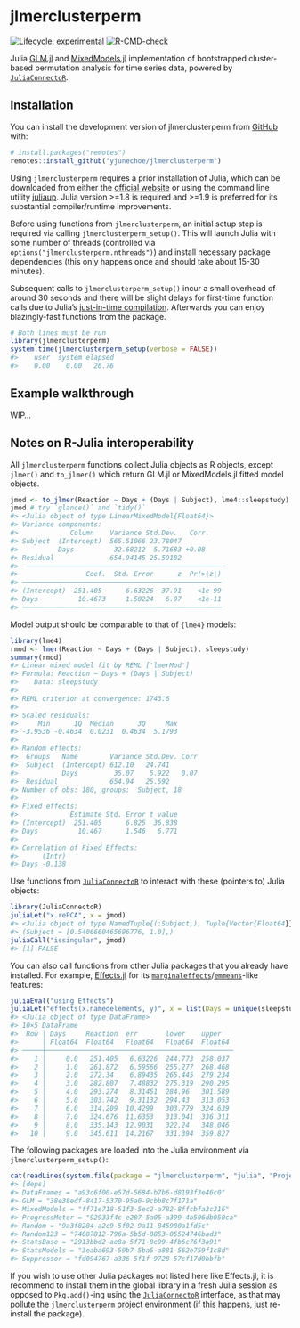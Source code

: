 
<!-- README.md is generated from README.Rmd. Please edit that file -->

# jlmerclusterperm

<!-- badges: start -->

[![Lifecycle:
experimental](https://img.shields.io/badge/lifecycle-experimental-orange.svg)](https://lifecycle.r-lib.org/articles/stages.html#experimental)
[![R-CMD-check](https://github.com/yjunechoe/jlmerclusterperm/actions/workflows/R-CMD-check.yaml/badge.svg)](https://github.com/yjunechoe/jlmerclusterperm/actions/workflows/R-CMD-check.yaml)
<!-- badges: end -->

Julia [GLM.jl](https://github.com/JuliaStats/GLM.jl) and
[MixedModels.jl](https://github.com/JuliaStats/MixedModels.jl)
implementation of bootstrapped cluster-based permutation analysis for
time series data, powered by
[`JuliaConnectoR`](https://github.com/stefan-m-lenz/JuliaConnectoR).

## Installation

You can install the development version of jlmerclusterperm from
[GitHub](https://github.com/yjunechoe/jlmerclusterperm) with:

``` r
# install.packages("remotes")
remotes::install_github("yjunechoe/jlmerclusterperm")
```

Using `jlmerclusterperm` requires a prior installation of Julia, which
can be downloaded from either the [official
website](https://julialang.org/) or using the command line utility
[juliaup](https://github.com/JuliaLang/juliaup). Julia version \>=1.8 is
required and \>=1.9 is preferred for its substantial compiler/runtime
improvements.

Before using functions from `jlmerclusterperm`, an initial setup step is
required via calling `jlmerclusterperm_setup()`. This will launch Julia
with some number of threads (controlled via
`options("jlmerclusterperm.nthreads")`) and install necessary package
dependencies (this only happens once and should take about 15-30
minutes).

Subsequent calls to `jlmerclusterperm_setup()` incur a small overhead of
around 30 seconds and there will be slight delays for first-time
function calls due to Julia’s [just-in-time
compilation](https://docs.julialang.org/en/v1/). Afterwards you can
enjoy blazingly-fast functions from the package.

``` r
# Both lines must be run
library(jlmerclusterperm)
system.time(jlmerclusterperm_setup(verbose = FALSE))
#>    user  system elapsed 
#>    0.00    0.00   26.76
```

## Example walkthrough

WIP…

## Notes on R-Julia interoperability

All `jlmerclusterperm` functions collect Julia objects as R objects,
except `jlmer()` and `to_jlmer()` which return GLM.jl or MixedModels.jl
fitted model objects.

``` r
jmod <- to_jlmer(Reaction ~ Days + (Days | Subject), lme4::sleepstudy)
jmod # try `glance()` and `tidy()`
#> <Julia object of type LinearMixedModel{Float64}>
#> Variance components:
#>             Column    Variance Std.Dev.   Corr.
#> Subject  (Intercept)  565.51066 23.78047
#>          Days          32.68212  5.71683 +0.08
#> Residual              654.94145 25.59182
#>  ──────────────────────────────────────────────────
#>                 Coef.  Std. Error      z  Pr(>|z|)
#> ──────────────────────────────────────────────────
#> (Intercept)  251.405      6.63226  37.91    <1e-99
#> Days          10.4673     1.50224   6.97    <1e-11
#> ──────────────────────────────────────────────────
```

Model output should be comparable to that of `{lme4}` models:

``` r
library(lme4)
rmod <- lmer(Reaction ~ Days + (Days | Subject), sleepstudy)
summary(rmod)
#> Linear mixed model fit by REML ['lmerMod']
#> Formula: Reaction ~ Days + (Days | Subject)
#>    Data: sleepstudy
#> 
#> REML criterion at convergence: 1743.6
#> 
#> Scaled residuals: 
#>     Min      1Q  Median      3Q     Max 
#> -3.9536 -0.4634  0.0231  0.4634  5.1793 
#> 
#> Random effects:
#>  Groups   Name        Variance Std.Dev. Corr
#>  Subject  (Intercept) 612.10   24.741       
#>           Days         35.07    5.922   0.07
#>  Residual             654.94   25.592       
#> Number of obs: 180, groups:  Subject, 18
#> 
#> Fixed effects:
#>             Estimate Std. Error t value
#> (Intercept)  251.405      6.825  36.838
#> Days          10.467      1.546   6.771
#> 
#> Correlation of Fixed Effects:
#>      (Intr)
#> Days -0.138
```

Use functions from
[`JuliaConnectoR`](https://github.com/stefan-m-lenz/JuliaConnectoR) to
interact with these (pointers to) Julia objects:

``` r
library(JuliaConnectoR)
juliaLet("x.rePCA", x = jmod)
#> <Julia object of type NamedTuple{(:Subject,), Tuple{Vector{Float64}}}>
#> (Subject = [0.5406660465696776, 1.0],)
juliaCall("issingular", jmod)
#> [1] FALSE
```

You can also call functions from other Julia packages that you already
have installed. For example,
[Effects.jl](https://github.com/beacon-biosignals/Effects.jl) for its
[`marginaleffects`](https://github.com/vincentarelbundock/marginaleffects)/[`emmeans`](https://github.com/rvlenth/emmeans)-like
features:

``` r
juliaEval("using Effects")
juliaLet("effects(x.namedelements, y)", x = list(Days = unique(sleepstudy$Days)), y = jmod)
#> <Julia object of type DataFrame>
#> 10×5 DataFrame
#>  Row │ Days     Reaction  err       lower    upper
#>      │ Float64  Float64   Float64   Float64  Float64
#> ─────┼───────────────────────────────────────────────
#>    1 │     0.0   251.405   6.63226  244.773  258.037
#>    2 │     1.0   261.872   6.59566  255.277  268.468
#>    3 │     2.0   272.34    6.89435  265.445  279.234
#>    4 │     3.0   282.807   7.48832  275.319  290.295
#>    5 │     4.0   293.274   8.31451  284.96   301.589
#>    6 │     5.0   303.742   9.31132  294.43   313.053
#>    7 │     6.0   314.209  10.4299   303.779  324.639
#>    8 │     7.0   324.676  11.6353   313.041  336.311
#>    9 │     8.0   335.143  12.9031   322.24   348.046
#>   10 │     9.0   345.611  14.2167   331.394  359.827
```

The following packages are loaded into the Julia environment via
`jlmerclusterperm_setup()`:

``` r
cat(readLines(system.file(package = "jlmerclusterperm", "julia", "Project.toml")), sep = "\n")
#> [deps]
#> DataFrames = "a93c6f00-e57d-5684-b7b6-d8193f3e46c0"
#> GLM = "38e38edf-8417-5370-95a0-9cbb8c7f171a"
#> MixedModels = "ff71e718-51f3-5ec2-a782-8ffcbfa3c316"
#> ProgressMeter = "92933f4c-e287-5a05-a399-4b506db050ca"
#> Random = "9a3f8284-a2c9-5f02-9a11-845980a1fd5c"
#> Random123 = "74087812-796a-5b5d-8853-05524746bad3"
#> StatsBase = "2913bbd2-ae8a-5f71-8c99-4fb6c76f3a91"
#> StatsModels = "3eaba693-59b7-5ba5-a881-562e759f1c8d"
#> Suppressor = "fd094767-a336-5f1f-9728-57cf17d0bbfb"
```

If you wish to use other Julia packages not listed here like Effects.jl,
it is recommend to install them in the global library in a fresh Julia
session as opposed to `Pkg.add()`-ing using the
[`JuliaConnectoR`](https://github.com/stefan-m-lenz/JuliaConnectoR)
interface, as that may pollute the `jlmerclusterperm` project
environment (if this happens, just re-install the package).

